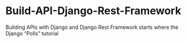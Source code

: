 # Build-API-Django-Rest-Framework
Building APIs with Django and Django Rest Framework starts where the Django “Polls” tutorial 

